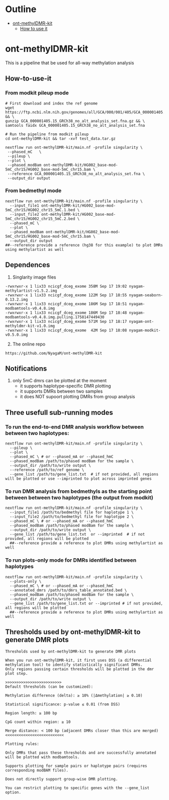 # Outline
- [ont-methylDMR-kit](#ont-methylDMR-kit)
  - [How to use it](#How-to-use-it)


# ont-methylDMR-kit
This is a pipeline that be used for all-way methylation analysis

## How-to-use-it
### From modkit pileup mode
```
# First download and index the ref genome
wget https://ftp.ncbi.nlm.nih.gov/genomes/all/GCA/000/001/405/GCA_000001405.15_GRCh38/seqs_for_alignment_pipelines.ucsc_ids/GCA_000001405.15_GRCh38_no_alt_analysis_set.fna.gz && \
gunzip GCA_000001405.15_GRCh38_no_alt_analysis_set.fna.gz && \
samtools faidx GCA_000001405.15_GRCh38_no_alt_analysis_set.fna

# Run the pipeline from modkit pileup
cd ont-methylDMR-kit && tar -xvf test_data.tar.gz

nextflow run ont-methylDMR-kit/main.nf -profile singularity \
 --phased_mC   \
 --pileup \
 --plot \
 --phased_modBam ont-methylDMR-kit/HG002_base-mod-5mC_chr15/HG002_base-mod-5mC_chr15.bam \
 --reference GCA_000001405.15_GRCh38_no_alt_analysis_set.fna \
 --output_dir output
```
### From bedmethyl mode
```
nextflow run ont-methylDMR-kit/main.nf -profile singularity \
  --input_file1 ont-methylDMR-kit/HG002_base-mod-5mC_chr15/HG002_chr15_5mC.1.bed \
  --input_file2 ont-methylDMR-kit/HG002_base-mod-5mC_chr15/HG002_chr15_5mC.2.bed \
  --phased_mC \
  --plot \
  --phased_modBam ont-methylDMR-kit/HG002_base-mod-5mC_chr15/HG002_base-mod-5mC_chr15.bam \
  --output_dir output
##--reference provide a reference (hg38 for this example) to plot DMRs using methylartist as well
```

## Dependences 
1. Singlarity image files
```
-rwxrwxr-x 1 lix33 ncicgf_dceg_exome 358M Sep 17 19:02 nyagam-methylartist-v1.5.2.img
-rwxrwxr-x 1 lix33 ncicgf_dceg_exome 122M Sep 17 18:55 nyagam-seaborn-0.13.2.img
-rwxrwxr-x 1 lix33 ncicgf_dceg_exome 186M Sep 17 18:51 nyagam-modbamtools-v0.4.8.img
-rwxrwxr-x 1 lix33 ncicgf_dceg_exome 186M Sep 17 18:48 nyagam-modbamtools-v0.4.8.img.pulling.1758147449430
-rwxrwxr-x 1 lix33 ncicgf_dceg_exome 571M Sep 17 18:17 nyagam-ont-methyldmr-kit-v1.0.img
-rwxrwxr-x 1 lix33 ncicgf_dceg_exome  42M Sep 17 18:08 nyagam-modkit-v0.5.0.img
```
2. The online repo
```
https://github.com/NyagaM/ont-methylDMR-kit
```
## Notifications
1. only 5mC dmrs can be plotted at the moment
   * it supports haplotype-specific DMR plotting
   * it supports DMRs between two samples
   * it does NOT supoort plotting DMRs from group analysis

## Three usefull sub-running modes
### To run the end-to-end DMR analysis workflow between between two haplotypes:
```
nextflow run ont-methylDMR-kit/main.nf -profile singularity \
  --pileup \
  --plot \
  --phased_mC \ # or --phased_mA or --phased_hmC
  --phased_modBam /path/to/phased modBam for the sample \
  --output_dir /path/to/write output \
  --reference /path/to/ref genome \
  --gene_list /path/to/gene_list.txt  # if not provided, all regions will be plotted or use --imprinted to plot across imprinted genes
```
### To run DMR analysis from bedmethyls as the starting point between between two haplotypes (the output from modkit)
```
nextflow run ont-methylDMR-kit/main.nf -profile singularity \
  --input_file1 /path/to/bedmethyl file for haplotype 1 \
  --input_file2 /path/to/bedmethyl file for haplotype 2 \
  --phased_mC \ # or --phased_mA or --phased_hmC
  --phased_modBam /path/to/phased modBam for the sample \
  --output_dir /path/to/write output \
  --gene_list /path/to/gene_list.txt  or --imprinted  # if not provided, all regions will be plotted
  ##--reference provide a reference to plot DMRs using methylartist as well
```
### To run plots-only mode for DMRs identified between haplotypes
```
nextflow run ont-methylDMR-kit/main.nf -profile singularity \
  --plots-only \
  --phased_mC \ # or --phased_mA or --phased_hmC
  --annotated_dmrs /path/to/dmrs_table_annotated.bed \
  --phased_modBam /path/to/phased modBam for the sample \
  --output_dir /path/to/write output \
  --gene_list /path/to/gene_list.txt or --imprinted # if not provided, all regions will be plotted
  ##--reference provide a reference to plot DMRs using methylartist as well
```

## Thresholds used by ont-methylDMR-kit to generate DMR plots
```
Thresholds used by ont-methylDMR-kit to generate DMR plots

When you run ont-methylDMR-kit, it first uses DSS (a differential methylation tool) to identify statistically significant DMRs.
Only regions passing certain thresholds will be plotted in the dmr plot step.

>>>>>>>>>>>>>>>>>>>>>>>>>
Default thresholds (can be customized):

Methylation difference (delta): ≥ 10% (|Δmethylation| ≥ 0.10)

Statistical significance: p-value ≤ 0.01 (from DSS)

Region length: ≥ 100 bp

CpG count within region: ≥ 10

Merge distance: < 100 bp (adjacent DMRs closer than this are merged)
<<<<<<<<<<<<<<<<<<<<<<<<<<

Plotting rules:

Only DMRs that pass these thresholds and are successfully annotated will be plotted with modbamtools.

Supports plotting for sample pairs or haplotype pairs (requires corresponding modBAM files).

Does not directly support group-wise DMR plotting.

You can restrict plotting to specific genes with the --gene_list option.
```
